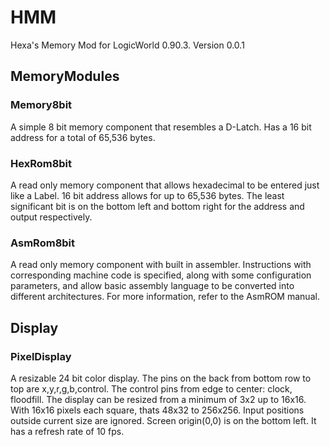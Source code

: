# HMM
Hexa's Memory Mod for LogicWorld 0.90.3. Version 0.0.1

## MemoryModules
 
### Memory8bit

A simple 8 bit memory component that resembles a D-Latch. Has a 16 bit address for a total of 65,536 bytes.

### HexRom8bit

A read only memory component that allows hexadecimal to be entered just like a Label. 16 bit address allows for up to 65,536 bytes. The least significant bit is on the bottom left and bottom right for the address and output respectively.

### AsmRom8bit

A read only memory component with built in assembler. Instructions with corresponding machine code is specified, along with some configuration parameters, and allow basic assembly language to be converted into different architectures. For more information, refer to the AsmROM manual.

## Display

### PixelDisplay

A resizable 24 bit color display. The pins on the back from bottom row to top are x,y,r,g,b,control. The control pins from edge to center: clock, floodfill. The display can be resized from a minimum of 3x2 up to 16x16. With 16x16 pixels each square, thats 48x32 to 256x256. Input positions outside current size are ignored. Screen origin(0,0) is on the bottom left. It has a refresh rate of 10 fps.